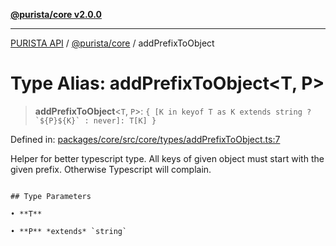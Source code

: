 [**@purista/core v2.0.0**](../README.md)

***

[PURISTA API](../../../packages.md) / [@purista/core](../README.md) / addPrefixToObject

# Type Alias: addPrefixToObject\<T, P\>

> **addPrefixToObject**\<`T`, `P`\>: `` { [K in keyof T as K extends string ? `${P}${K}` : never]: T[K] } ``

Defined in: [packages/core/src/core/types/addPrefixToObject.ts:7](https://github.com/puristajs/purista/blob/master/packages/core/src/core/types/addPrefixToObject.ts#L7)

Helper for better typescript type.
All keys of given object must start with the given prefix. Otherwise Typescript will complain.

```

## Type Parameters

• **T**

• **P** *extends* `string`
